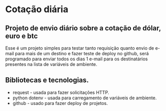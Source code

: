 <h1>Cotação diária</h1>

<h2>Projeto de envio diário sobre a cotação de dólar, euro e btc</h2>

<p>Esse é um projeto simples para testar tanto requisição quanto envio de e-mail para mais de um destino e fazer teste de deploy no github, será programado para enviar todos os dias 1 e-mail para os destinatários presentes na lista de variáveis de ambiente.</p>

<h2>Bibliotecas e tecnologias.</h2>

<ul>
    <li>request - usada para fazer solicitações HTTP.</li>
    <li>python dotenv - usada para carregamento de variáveis de ambiente.</li>
    <li>github - usado para fazer deploy de projetos.</li>
</ul>